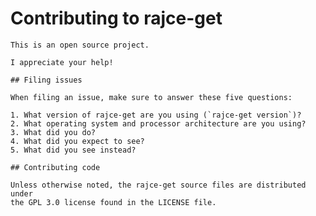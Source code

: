# Contributing to rajce-get
	
	This is an open source project.
	
	I appreciate your help!
	
	## Filing issues
	
	When filing an issue, make sure to answer these five questions:
	
	1. What version of rajce-get are you using (`rajce-get version`)?
	2. What operating system and processor architecture are you using?
	3. What did you do?
	4. What did you expect to see?
	5. What did you see instead?
		
	## Contributing code
		
	Unless otherwise noted, the rajce-get source files are distributed under
	the GPL 3.0 license found in the LICENSE file.